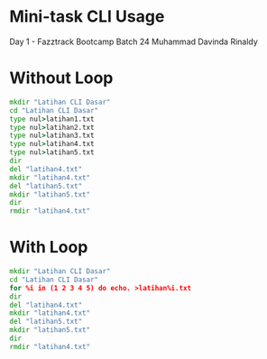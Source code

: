 # Mini-task CLI Usage
Day 1 - Fazztrack Bootcamp Batch 24
Muhammad Davinda Rinaldy

# Without Loop

```cmd
mkdir "Latihan CLI Dasar"
cd "Latihan CLI Dasar"
type nul>latihan1.txt
type nul>latihan2.txt
type nul>latihan3.txt
type nul>latihan4.txt
type nul>latihan5.txt
dir
del "latihan4.txt"
mkdir "latihan4.txt"
del "latihan5.txt"
mkdir "latihan5.txt"
dir
rmdir "latihan4.txt"
```

# With Loop
```cmd
mkdir "Latihan CLI Dasar"
cd "Latihan CLI Dasar"
for %i in (1 2 3 4 5) do echo. >latihan%i.txt
dir
del "latihan4.txt"
mkdir "latihan4.txt"
del "latihan5.txt"
mkdir "latihan5.txt"
dir
rmdir "latihan4.txt"
```